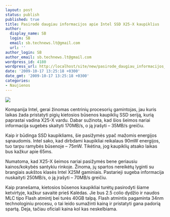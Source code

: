 ```yaml
---
layout: post
status: publish
published: true
title: Pasirodė daugiau informacijos apie Intel SSD X25-X kaupiklius
author:
  display_name: SB
  login: SB
  email: sb.technews.lt@gmail.com
  url: ''
author_login: SB
author_email: sb.technews.lt@gmail.com
wordpress_id: 4180
wordpress_url: http://localhost/site/new/pasirode_daugiau_informacijos_apie_intel_ssd_x25x_kaupiklius/
date: '2009-10-17 13:25:18 +0300'
date_gmt: '2009-10-17 13:25:18 +0300'
categories:
- Naujienos
---
```

<div class="imgright"><img src="http://t2.gstatic.com/images?q=tbn:sz8um_tKm1b8uM:http://techplore.com/technology/wp-content/uploads/2009/06/Intel-X25-M-80GB-SSD.jpg"  /></div>
<p>Kompanija Intel, gerai žinomas centrinių procesorių gamintojas, jau kuris laikas žada pristatyti pigių kietosios būsenos kaupiklių SSD seriją, kurią paprastai vadina X25-X vardu. Dabar sužinota, kad šios šeimos nariai informacija sugebės skaityti 170MB/s, o ją įrašyti – 35MB/s greičiu.</p>
<p>Kaip ir būdinga SSD kaupikliams, šie pasižymės ypač mažomis energijos sąnaudomis. Intel sako, kad dirbdami kaupikliai reikalaus 90mW energijos, tuo tarpu ramybės būsenoje – 75mW. Tikėtina, jog kaupiklių atsako laikas bus kažkur apie 65ms.</p>
<p>Numatoma, kad X25-X šeimos nariai pasižymės bene geriausiu kainos/kokybės santykiu rinkoje. Žinoma, jų spartos nereikėtų lyginti su brangiais aukštos klasės Intel X25M gaminiais. Pastarieji sugeba informacija nuskaityti 250MB/s, o ją įrašyti – 70MB/s greičiu.</p>
<p>Kaip pranešama, kietosios būsenos kaupikliai turėtų pasirodyti šiame ketvirtyje, kažkur savaitė prieš Kalėdas. Jie bus 2.5 colio dydžio ir naudos MLC tipo Flash atmintį bei turės 40GB talpą. Flash atmintis pagaminta 34nm technologiniu procesu, o tai leido sumažinti kainą ir pristatyti gana padorią spartą. Deja, tačiau oficiali kaina kol kas neskelbiama.<br /></p>
